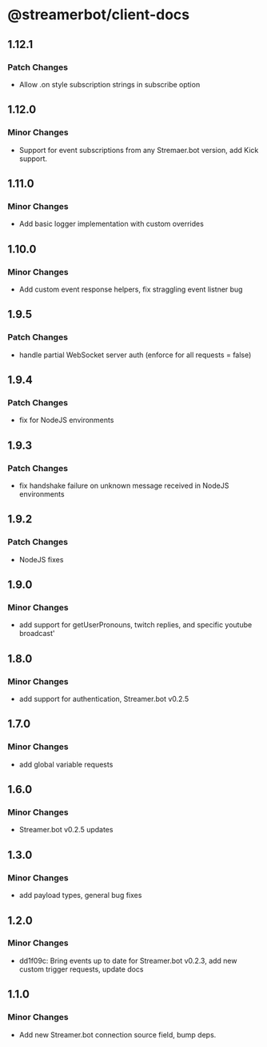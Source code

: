 # @streamerbot/client-docs

## 1.12.1

### Patch Changes

- Allow .on style subscription strings in subscribe option

## 1.12.0

### Minor Changes

- Support for event subscriptions from any Stremaer.bot version, add Kick support.

## 1.11.0

### Minor Changes

- Add basic logger implementation with custom overrides

## 1.10.0

### Minor Changes

- Add custom event response helpers, fix straggling event listner bug

## 1.9.5

### Patch Changes

- handle partial WebSocket server auth (enforce for all requests = false)

## 1.9.4

### Patch Changes

- fix for NodeJS environments

## 1.9.3

### Patch Changes

- fix handshake failure on unknown message received in NodeJS environments

## 1.9.2

### Patch Changes

- NodeJS fixes

## 1.9.0

### Minor Changes

- add support for getUserPronouns, twitch replies, and specific youtube broadcast'

## 1.8.0

### Minor Changes

- add support for authentication, Streamer.bot v0.2.5

## 1.7.0

### Minor Changes

- add global variable requests

## 1.6.0

### Minor Changes

- Streamer.bot v0.2.5 updates

## 1.3.0

### Minor Changes

- add payload types, general bug fixes

## 1.2.0

### Minor Changes

- dd1f09c: Bring events up to date for Streamer.bot v0.2.3, add new custom trigger requests, update docs

## 1.1.0

### Minor Changes

- Add new Streamer.bot connection source field, bump deps.
